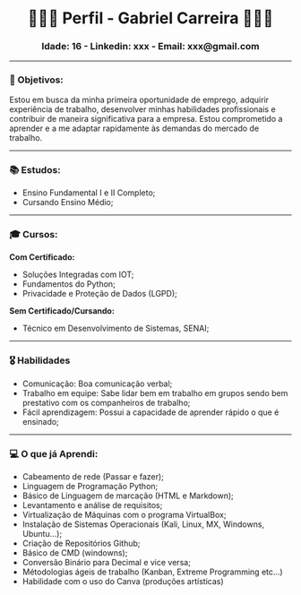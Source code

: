 <center>
<h1>
👨🏻‍💻 Perfil - Gabriel Carreira 👨🏻‍💻
</h1>
<h3> Idade: 16 - Linkedin: xxx - Email: xxx@gmail.com</h3>

---
</center>

### **🎯 Objetivos:** 

Estou em busca da minha primeira oportunidade de emprego, adquirir experiência de trabalho, desenvolver minhas habilidades profissionais e contribuir de maneira significativa para a empresa. Estou comprometido a aprender e a me adaptar rapidamente às demandas do mercado de trabalho.

---

### **📚 Estudos:**

* Ensino Fundamental I e II Completo;
* Cursando Ensino Médio;

---

### **🎓 Cursos:**

**Com Certificado:**

* Soluções Integradas com IOT;
* Fundamentos do Python;
* Privacidade e Proteção de Dados (LGPD);

**Sem Certificado/Cursando:**
* Técnico em Desenvolvimento de Sistemas, SENAI;

---

### **🎖️ Habilidades**

* Comunicação: Boa comunicação verbal;
* Trabalho em equipe: Sabe lidar bem em trabalho em grupos sendo bem prestativo com os companheiros de trabalho;
* Fácil aprendizagem: Possui a capacidade de aprender rápido o que é ensinado;

---

### **💻 O que já Aprendi:** 

* Cabeamento de rede (Passar e fazer);
* Linguagem de Programação Python;
* Básico de Linguagem de marcação (HTML e Markdown);
* Levantamento e análise de requisitos;
* Virtualização de Máquinas com o programa VirtualBox;
* Instalação de Sistemas Operacionais (Kali, Linux, MX, Windowns, Ubuntu...);
* Criação de Repositórios Github;
* Básico de CMD (windowns);
* Conversão Binário para Decimal e vice versa;
* Métodologias ágeis de trabalho (Kanban, Extreme Programming etc...)
* Habilidade com o uso do Canva (produções artísticas)

